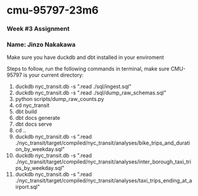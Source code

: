 # cmu-95797-23m6

### Week #3 Assignment
### Name: Jinzo Nakakawa

Make sure you have duckdb and dbt installed in your enviroment

Steps to follow, run the following commands in terminal, make sure CMU-95797 is your current directory:

1. duckdb nyc_transit.db -s ".read ./sql/ingest.sql"
2. duckdb nyc_transit.db -s ".read ./sql/dump_raw_schemas.sql"
3. python scripts/dump_raw_counts.py
4. cd nyc_transit
5. dbt build
6. dbt docs generate
7. dbt docs serve 
8. cd ..
9. duckdb nyc_transit.db -s ".read ./nyc_transit/target/compiled/nyc_transit/analyses/bike_trips_and_duration_by_weekday.sql"
10. duckdb nyc_transit.db -s ".read ./nyc_transit/target/compiled/nyc_transit/analyses/inter_borough_taxi_trips_by_weekday.sql"
11. duckdb nyc_transit.db -s ".read ./nyc_transit/target/compiled/nyc_transit/analyses/taxi_trips_ending_at_airport.sql"